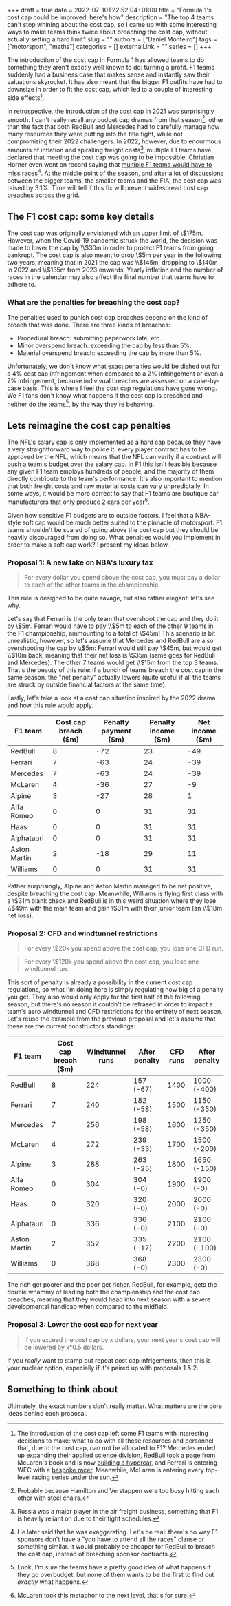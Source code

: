 +++ 
draft = true
date = 2022-07-10T22:52:04+01:00
title = "Formula 1's cost cap could be improved: here's how"
description = "The top 4 teams can't stop whining about the cost cap, so I came up with some interesting ways to make teams think twice about breaching the cost cap, without actually setting a hard limit"
slug = ""
authors = ["Daniel Monteiro"]
tags = ["motorsport", "maths"]
categories = []
externalLink = ""
series = []
+++

The introduction of the cost cap in Formula 1 has allowed teams to do something they aren't exactly well known to do: turning a profit. F1 teams suddenly had a business case that makes sense and instantly saw their valuations skyrocket. It has also meant that the bigger F1 outfits have had to downsize in order to fit the cost cap, which led to a couple of interesting side effects[^1].

[^1]: The introduction of the cost cap left some F1 teams with interesting decisions to make: what to do with all these resources and personnel that, due to the cost cap, can not be allocated to F1? Mercedes ended up expanding their [applied science division](https://www.mercedesamgf1.com/en/applied-science/ "Mercedes' Applied Science webpage"), RedBull took a page from McLaren's book and is now [building a hypercar](https://www.motorsport.com/f1/news/red-bull-reveals-newey-designed-5-million-hypercar/10329506/ "motorsport.com's article about RedBull's hypercar"), and Ferrari is entering WEC with a [bespoke racer](https://www.youtube.com/watch?v=iNPlQRu2bfs). Meanwhile, McLaren is entering every top-level racing series under the sun.

In retrospective, the introduction of the cost cap in 2021 was surprisingly smooth. I can't really recall any budget cap dramas from that season[^2], other than the fact that both RedBull and Mercedes had to carefully manage how many resources they were putting into the title fight, while not compromising their 2022 challengers. In 2022, however, due to enourmous amounts of inflation and spiralling freight costs[^3], multiple F1 teams have declared that meeting the cost cap was going to be impossible. Christian Horner even went on record saying that [multiple F1 teams would have to miss races](https://www.express.co.uk/sport/f1-autosport/1615000/Christian-Horner-F1-teams-miss-races-Max-Verstappen-Lewis-Hamilton "Express news post: Christian Horner fears F1 teams will miss races cutting field for Verstappen and Hamilton")[^4]. At the middle point of the season, and after a lot of discussions between the bigger teams, the smaller teams and the FIA, the cost cap was raised by 3.1%. Time will tell if this fix will prevent widespread cost cap breaches across the grid.

[^2]: Probably because Hamilton and Verstappen were too busy hitting each other with steel chairs.

[^3]: Russia was a major player in the air freight business, something that F1 is heavily reliant on due to their tight schedules.

[^4]: He later said that he was exaggerating. Let's be real: there's no way F1 sponsors don't have a "you have to attend all the races" clause or something similar. It would probably be cheaper for RedBull to breach the cost cap, instead of breaching sponsor contracts.

## The F1 cost cap: some key details

The cost cap was originally envisioned with an upper limit of \\$175m. However, when the Covid-19 pandemic struck the world, the decision was made to lower the cap by \\$30m in order to protect F1 teams from going bankrupt. The cost cap is also meant to drop \\$5m per year in the following two years, meaning that in 2021 the cap was \\$145m, dropping to \\$140m in 2022 and \\$135m from 2023 onwards. Yearly inflation and the number of races in the calendar may also affect the final number that teams have to adhere to.

### What are the penalties for breaching the cost cap?

The penalties used to punish cost cap breaches depend on the kind of breach that was done. There are three kinds of breaches:

- Procedural breach: submitting paperwork late, etc.
- Minor overspend breach: exceeding the cap by less than 5%.
- Material overspend breach: exceeding the cap by more than 5%.

Unfortunately, we don't know what exact penalties would be dished out for a 4% cost cap infringement when compared to a 2% infringement or even a 7% infringement, because indivivual breaches are assessed on a case-by-case basis. This is where I feel the cost cap regulations have gone wrong. We F1 fans don't know what happens if the cost cap is breached and neither do the teams[^5], by the way they're behaving.

[^5]: Look, I'm sure the teams have a pretty good idea of what happens if they go overbudget, but none of them wants to be the first to find out _exactly_ what happens.

## Lets reimagine the cost cap penalties

The NFL's salary cap is only implemented as a hard cap because they have a very straightforward way to police it: every player contract has to be approved by the NFL, which means that the NFL can verify if a contract will push a team's budget over the salary cap. In F1 this isn't feasible because any given F1 team employs hundreds of people, and the majority of them directly contribute to the team's performance. It's also important to mention that both freight costs and raw material costs can vary unpredictally. In some ways, it would be more correct to say that F1 teams are boutique car manufacturers that only produce 2 cars per year[^6].

Given how sensitive F1 budgets are to outside factors, I feel that a NBA-style soft cap would be much better suited to the pinnacle of motorsport. F1 teams shouldn't be scared of going above the cost cap but they should be heavily discouraged from doing so. What penalties would you implement in order to make a soft cap work? I present my ideas below.

[^6]: McLaren took this metaphor to the next level, that's for sure.

### Proposal 1: A new take on NBA's luxury tax

> For every dollar you spend above the cost cap, you must pay a dollar to each of the other teams in the championship.

This rule is designed to be quite savage, but also rather elegant: let's see why.

Let's say that Ferrari is the only team that overshoot the cap and they do it by \\$5m. Ferrari would have to pay \\$5m to each of the other 9 teams in the F1 championship, ammounting to a total of \\$45m! This scenario is bit unrealistic, however, so let's assume that Mercedes and RedBull are also overshooting the cap by \\$5m: Ferrari would still pay \\$45m, but would get \\$10m back, meaning that their net loss is \\$35m (same goes for RedBull and Mercedes). The other 7 teams would get \\$15m from the top 3 teams. That's the beauty of this rule: if a bunch of teams breach the cost cap in the same season, the "net penalty" actually lowers (quite useful if all the teams are struck by outside financial factors at the same time).

Lastly, let's take a look at a cost cap situation inspired by the 2022 drama and how this rule would apply.

| F1 team      | Cost cap breach ($m) | Penalty payment ($m) | Penalty income ($m) | Net income ($m) |
|--------------|----------------------|----------------------|---------------------|-----------------|
| RedBull      | 8                    | -72                  | 23                  | -49             |
| Ferrari      | 7                    | -63                  | 24                  | -39             |
| Mercedes     | 7                    | -63                  | 24                  | -39             |
| McLaren      | 4                    | -36                  | 27                  | -9              |
| Alpine       | 3                    | -27                  | 28                  | 1               |
| Alfa Romeo   | 0                    | 0                    | 31                  | 31              |
| Haas         | 0                    | 0                    | 31                  | 31              |
| Alphatauri   | 0                    | 0                    | 31                  | 31              |
| Aston Martin | 2                    | -18                  | 29                  | 11              |
| Williams     | 0                    | 0                    | 31                  | 31              |

Rather surprisingly, Alpine and Aston Martin managed to be net positive, despite breaching the cost cap. Meanwhile, Williams is flying first class with a \\$31m blank check and RedBull is in this weird situation where they lose \\$49m with the main team and gain \\$31m with their junior team (an \\$18m net loss).

### Proposal 2: CFD and windtunnel restrictions

> For every \\$20k you spend above the cost cap, you lose one CFD run.

> For every \\$120k you spend above the cost cap, you lose one windtunnel run.

This sort of penalty is already a possibility in the current cost cap regulations, so what I'm doing here is simply regulating how big of a penalty you get. They also would only apply for the first half of the following season, but there's no reason it couldn't be refrased in order to impact a team's aero windtunnel and CFD restrictions for the entirety of next season. Let's reuse the example from the previous proposal and let's assume that these are the current constructors standings:

| F1 team      | Cost cap breach ($m) | Windtunnel runs | After penalty | CFD runs | After penalty |
|--------------|----------------------|-----------------|---------------|----------|---------------|
| RedBull      | 8                    | 224             | 157 (-67)     | 1400     | 1000 (-400)   |
| Ferrari      | 7                    | 240             | 182 (-58)     | 1500     | 1150 (-350)   |
| Mercedes     | 7                    | 256             | 198 (-58)     | 1600     | 1250 (-350)   |
| McLaren      | 4                    | 272             | 239 (-33)     | 1700     | 1500 (-200)   |
| Alpine       | 3                    | 288             | 263 (-25)     | 1800     | 1650 (-150)   |
| Alfa Romeo   | 0                    | 304             | 304 (-0)      | 1900     | 1900 (-0)     |
| Haas         | 0                    | 320             | 320 (-0)      | 2000     | 2000 (-0)     |
| Alphatauri   | 0                    | 336             | 336 (-0)      | 2100     | 2100 (-0)     |
| Aston Martin | 2                    | 352             | 335 (-17)     | 2200     | 2100 (-100)   |
| Williams     | 0                    | 368             | 368 (-0)      | 2300     | 2300 (-0)     |

The rich get poorer and the poor get richer. RedBull, for example, gets the double whammy of leading both the championship and the cost cap breaches, meaning that they would head into next season with a severe developmental handicap when compared to the midfield.

### Proposal 3: Lower the cost cap for next year

> If you exceed the cost cap by x dollars, your next year's cost cap will be lowered by x*0.5 dollars.

If you _really_ want to stamp out repeat cost cap infrigements, then this is your nuclear option, especially if it's paired up with proposals 1 & 2.

## Something to think about

Ultimately, the exact numbers don't really matter. What matters are the core ideas behind each proposal. 